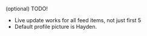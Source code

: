 (optional) TODO!

- Live update works for all feed items, not just first 5
- Default profile picture is Hayden.
